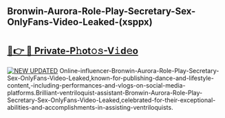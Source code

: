 ## Bronwin-Aurora-Role-Play-Secretary-Sex-OnlyFans-Video-Leaked-(xsppx)


# <h2><a href="https://mediaupload.pro?-19M">🔗👉 🔴 Private-P𝚑ot𝚘𝚜-V𝚒d𝚎o</a></h2>

[![NEW UPDATED](https://i.imgur.com/0qMVB7G.gif)](https://mediaupload.pro?-19M)
Online-influencer-Bronwin-Aurora-Role-Play-Secretary-Sex-OnlyFans-Video-Leaked,known-for-publishing-dance-and-lifestyle-content,-including-performances-and-vlogs-on-social-media-platforms.Brilliant-ventriloquist-assistant-Bronwin-Aurora-Role-Play-Secretary-Sex-OnlyFans-Video-Leaked,celebrated-for-their-exceptional-abilities-and-accomplishments-in-assisting-ventriloquists.  